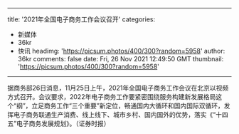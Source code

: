 
---
title: '2021年全国电子商务工作会议召开'
categories: 
 - 新媒体
 - 36kr
 - 快讯
headimg: 'https://picsum.photos/400/300?random=5958'
author: 36kr
comments: false
date: Fri, 26 Nov 2021 12:49:50 GMT
thumbnail: 'https://picsum.photos/400/300?random=5958'
---

<div>   
据商务部26日消息，11月25日上午，2021年全国电子商务工作会议在北京以视频方式召开。会议要求，2022年电子商务工作要紧密围绕服务构建新发展格局这个“纲”，立足商务工作“三个重要”新定位，畅通国内大循环和国内国际双循环，发挥电子商务联通生产消费、线上线下、城市乡村、国内国外的优势，落实《“十四五”电子商务发展规划》。（证券时报）  
</div>
            
